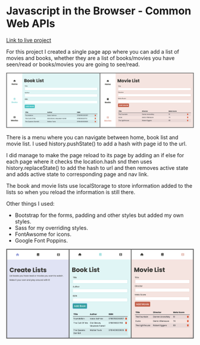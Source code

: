 # Javascript in the Browser - Common Web APIs
[Link to live project](https://hebaulf.github.io/js-dom-web-api/)

For this project I created a single page app where you can add a list of movies and books, whether they are a list of books/movies you have seen/read or books/movies you are going to see/read. 

![Project Image](img/desktop.png)

There is a menu where you can navigate between home, book list and movie list. I used history.pushState() to add a hash with page id to the url.  

I did manage to make the page reload to its page by adding an if else for each page where it checks the location.hash snd then uses history.replaceState() to add the hash to url and then removes active state and adds active state to corresponding page and nav link.  

The book and movie lists use localStorage to store information added to the lists so when you reload the information is still there.  

Other things I used:
- Bootstrap for the forms, padding and other styles but added my own styles.
- Sass for my overriding styles.
- FontAwsome for icons.
- Google Font Poppins.

![Project Image](img/mobile.png)
